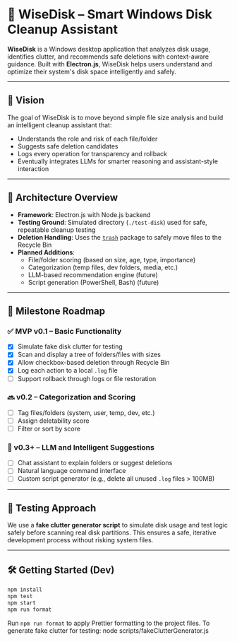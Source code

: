 # 🧠 WiseDisk – Smart Windows Disk Cleanup Assistant

**WiseDisk** is a Windows desktop application that analyzes disk usage, identifies clutter, and recommends safe deletions with context-aware guidance. Built with **Electron.js**, WiseDisk helps users understand and optimize their system's disk space intelligently and safely.

---

## 🚀 Vision

The goal of WiseDisk is to move beyond simple file size analysis and build an intelligent cleanup assistant that:

- Understands the role and risk of each file/folder
- Suggests safe deletion candidates
- Logs every operation for transparency and rollback
- Eventually integrates LLMs for smarter reasoning and assistant-style interaction

---

## 🧩 Architecture Overview

- **Framework**: Electron.js with Node.js backend
- **Testing Ground**: Simulated directory (`./test-disk`) used for safe, repeatable cleanup testing
- **Deletion Handling**: Uses the [`trash`](https://www.npmjs.com/package/trash) package to safely move files to the Recycle Bin
- **Planned Additions**:
  - File/folder scoring (based on size, age, type, importance)
  - Categorization (temp files, dev folders, media, etc.)
  - LLM-based recommendation engine (future)
  - Script generation (PowerShell, Bash) (future)

---

## 📅 Milestone Roadmap

### ✅ MVP v0.1 – Basic Functionality

- [x] Simulate fake disk clutter for testing
- [x] Scan and display a tree of folders/files with sizes
- [x] Allow checkbox-based deletion through Recycle Bin
- [x] Log each action to a local `.log` file
- [ ] Support rollback through logs or file restoration

### 🔜 v0.2 – Categorization and Scoring

- [ ] Tag files/folders (system, user, temp, dev, etc.)
- [ ] Assign deletability score
- [ ] Filter or sort by score

### 🔮 v0.3+ – LLM and Intelligent Suggestions

- [ ] Chat assistant to explain folders or suggest deletions
- [ ] Natural language command interface
- [ ] Custom script generator (e.g., delete all unused `.log` files > 100MB)

---

## 🧪 Testing Approach

We use a **fake clutter generator script** to simulate disk usage and test logic safely before scanning real disk partitions. This ensures a safe, iterative development process without risking system files.

---

## 🛠 Getting Started (Dev)

```bash
npm install
npm test
npm start
npm run format
```

Run `npm run format` to apply Prettier formatting to the project files.
To generate fake clutter for testing:
node scripts/fakeClutterGenerator.js
